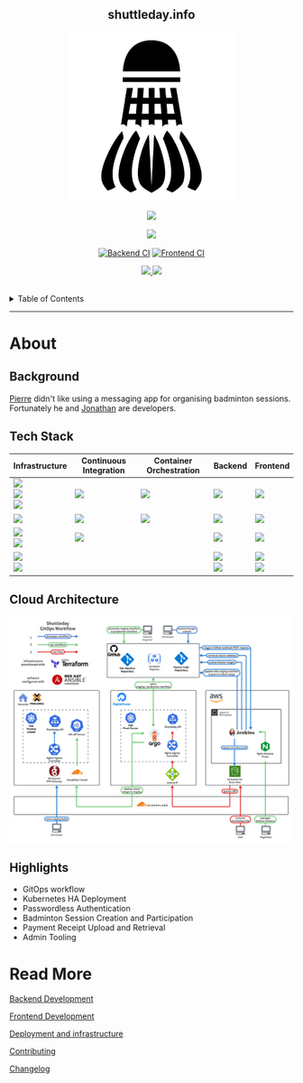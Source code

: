 <div align='center'>

## shuttleday.info

<p>
  <img src="docs/shuttlecock.webp" width=300>
</p>
<p>
  <a href="https://github.com/shuttleday/shuttleday/blob/main/LICENSE.md">
    <img src="https://img.shields.io/badge/license-WTFPL-brightgreen">
  </a>
</p>

<p>
  <a href="https://codecov.io/github/shuttleday/shuttleday" > 
    <img src="https://codecov.io/github/shuttleday/shuttleday/branch/main/graph/badge.svg?token=KA4B01QNXI"/> 
  </a>
</p>

[![Backend CI](https://github.com/shuttleday/shuttleday/actions/workflows/backend.yml/badge.svg)](https://github.com/shuttleday/shuttleday/actions/workflows/backend.yml)
[![Frontend CI](https://github.com/shuttleday/shuttleday/actions/workflows/frontend.yml/badge.svg)](https://github.com/shuttleday/shuttleday/actions/workflows/frontend.yml)

<p>

<a href="https://status.shuttleday.info">
<img src="https://uptime-kuma.pierreccesario.com/api/badge/9/uptime/720?label=API%20Uptime%2030d">
</a>
<a href="https://status.shuttleday.info">
<img src="https://uptime-kuma.pierreccesario.com/api/badge/5/uptime/720?label=Frontend%20Uptime%2030d">
</a>

</p>
</div>
</br>
<details>
  <summary>Table of Contents</summary>
  <ol>
    <li>
      <a href="#about">About</a>
      <ol>
        <li><a href="#background">Background</a></li>
        <li><a href="#tech-stack">Tech Stack</a></li>
        <li><a href="#cloud-architecture">Cloud Architecture</a></li>
        <li><a href="#highlights">Highlights</a></li>
      </ol>
    </li>
    <li><a href="#read-more">Read More</a></li>
  </ol>
</details>
<hr/>

[aws]: https://img.shields.io/badge/Amazon_AWS-FF9900?style=for-the-badge&logo=amazonaws&logoColor=white
[digitalocean]: https://img.shields.io/badge/Digital_Ocean-0080FF?style=for-the-badge&logo=DigitalOcean&logoColor=white
[proxmox]: https://img.shields.io/badge/Proxmox-000000?style=for-the-badge&logo=Proxmox&logoColor=orange
[red-hat]: https://img.shields.io/badge/Red%20Hat-EE0000?style=for-the-badge&logo=redhat&logoColor=white
[terraform]: https://img.shields.io/badge/Terraform-7B42BC?style=for-the-badge&logo=terraform&logoColor=white
[ansible]: https://img.shields.io/badge/Ansible-000000?style=for-the-badge&logo=ansible&logoColor=white
[nginx]: https://img.shields.io/badge/Nginx-009639?style=for-the-badge&logo=nginx&logoColor=white
[cloudflare]: https://img.shields.io/badge/Cloudflare-F38020?style=for-the-badge&logo=Cloudflare&logoColor=white
[github-actions]: https://img.shields.io/badge/GitHub_Actions-2088FF?style=for-the-badge&logo=github-actions&logoColor=white
[jest]: https://img.shields.io/badge/Jest-C21325?style=for-the-badge&logo=jest&logoColor=white
[docker]: https://img.shields.io/badge/Docker-2CA5E0?style=for-the-badge&logo=docker&logoColor=white
[kubernetes]: https://img.shields.io/badge/kubernetes-326ce5.svg?&style=for-the-badge&logo=kubernetes&logoColor=white
[argocd]: https://img.shields.io/badge/Argo%20CD-1e0b3e?style=for-the-badge&logo=argo&logoColor=#d16044
[mongodb]: https://img.shields.io/badge/MongoDB-4EA94B?style=for-the-badge&logo=mongodb&logoColor=white
[nodejs]: https://img.shields.io/badge/Node.js-339933?style=for-the-badge&logo=nodedotjs&logoColor=white
[typescript]: https://img.shields.io/badge/TypeScript-007ACC?style=for-the-badge&logo=typescript&logoColor=white
[expressjs]: https://img.shields.io/badge/Express.js-000000?style=for-the-badge&logo=express&logoColor=white
[jwt]: https://img.shields.io/badge/JWT-000000?style=for-the-badge&logo=JSON%20web%20tokens&logoColor=white
[react]: https://img.shields.io/badge/React-20232A?style=for-the-badge&logo=react&logoColor=61DAFB
[javascript]: https://img.shields.io/badge/JavaScript-323330?style=for-the-badge&logo=javascript&logoColor=F7DF1E
[webpack]: https://img.shields.io/badge/Webpack-8DD6F9?style=for-the-badge&logo=Webpack&logoColor=white
[material-ui]: https://img.shields.io/badge/Material%20UI-007FFF?style=for-the-badge&logo=mui&logoColor=white
[tailwind]: https://img.shields.io/badge/Tailwind_CSS-38B2AC?style=for-the-badge&logo=tailwind-css&logoColor=white

# About

## Background

[Pierre](https://pierreccesario.com) didn't like using a messaging app for organising badminton sessions. Fortunately he and [Jonathan](https://tjonathan.com) are developers.

## Tech Stack

| Infrastructure                                    | Continuous Integration | Container Orchestration | Backend                      | Frontend                            |
| ------------------------------------------------- | ---------------------- | ----------------------- | ---------------------------- | ----------------------------------- |
| ![][aws] <br> ![][digitalocean] <br> ![][Proxmox] | ![][github-actions]    | ![][kubernetes]         | ![][mongodb]                 | ![][react]                          |
| ![][red-hat]                                      | ![][docker]            | ![][argocd]             | ![][typescript]              | ![][javascript]                     |
| ![][terraform] <br> ![][ansible]                  | ![][jest]              |                         | ![][nodejs]                  | ![][webpack]                        |
| ![][nginx] <br> ![][cloudflare]                   |                        |                         | ![][expressjs] <br> ![][jwt] | ![][tailwind] <br> ![][material-ui] |

## Cloud Architecture

![](docs/images/systemArchitecture.webp)

## Highlights

- GitOps workflow
- Kubernetes HA Deployment
- Passwordless Authentication
- Badminton Session Creation and Participation
- Payment Receipt Upload and Retrieval
- Admin Tooling

# Read More

[Backend Development](bdlist-backend/README.md)

[Frontend Development](bdlist-frontend/README.md)

[Deployment and infrastructure](./docs/DEPLOYMENT.md)

[Contributing](./docs/CONTRIBUTING.md)

[Changelog](./docs/CHANGELOG.md)

